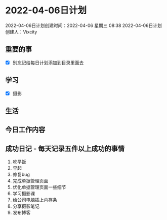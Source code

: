 # 2022-04-06日计划

2022-04-06日计划创建时间：2022-04-06 星期三  08:38
2022-04-06日计划创建人：Vixcity

## 重要的事
- [x] 别忘记给每日计划添加到目录里面去

## 学习
- [x] 摄影

## 生活

## 今日工作内容

## 成功日记 - 每天记录五件以上成功的事情
1. 吃早饭
2. 早起
3. 修复bug
4. 完成单据管理页面
5. 优化单据管理页面一些细节
6. 学习摄影课
7. 给公司电脑插上内存条
8. 分享摄影笔记
9. 发布博客
